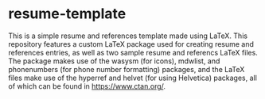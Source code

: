 # resume-template

This is a simple resume and references template made using LaTeX. This repository features a custom LaTeX package used for creating resume and references entries, as well as two sample resume and referencs LaTeX files. The package makes use of the wasysm (for icons), mdwlist, and phonenumbers (for phone number formatting) packages, and the LaTeX files make use of the hyperref and helvet (for using Helvetica) packages, all of which can be found in https://www.ctan.org/.
